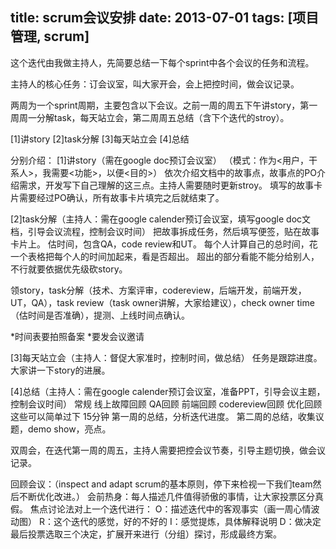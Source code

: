 title: scrum会议安排
date: 2013-07-01
tags: [项目管理, scrum]
---

这个迭代由我做主持人，先简要总结一下每个sprint中各个会议的任务和流程。

主持人的核心任务：订会议室，叫大家开会，会上把控时间，做会议记录。

两周为一个sprint周期，主要包含以下会议。之前一周的周五下午讲story，第一周周一分解task，每天站立会，第二周周五总结（含下个迭代的stroy）。

[1]讲story
[2]task分解
[3]每天站立会
[4]总结

分别介绍：
[1]讲story（需在google doc预订会议室）
（模式：作为<用户，干系人>，我需要<功能>，以便<目的>）
依次介绍文档中的故事点，故事点的PO介绍需求，开发写下自己理解的这三点。主持人需要随时更新stroy。
填写的故事卡片需要经过PO确认，所有故事卡片填完之后就结束了。

[2]task分解（主持人：需在google calender预订会议室，填写google doc文档，引导会议流程，控制会议时间）
把故事拆成任务，然后填写便签，贴在故事卡片上。
估时间，包含QA，code review和UT。
每个人计算自己的总时间，花一个表格把每个人的时间加起来，看是否超出。
超出的部分看能不能分给别人，不行就要依据优先级砍story。

领story，task分解（技术、方案评审，codereview，后端开发，前端开发，UT，QA），task review（task owner讲解，大家给建议），check owner time（估时间是否准确），提测、上线时间点确认。

*时间表要拍照备案
*要发会议邀请

[3]每天站立会（主持人：督促大家准时，控制时间，做总结）
任务是跟踪进度。
大家讲一下story的进展。

[4]总结（主持人：需在google calender预订会议室，准备PPT，引导会议主题，控制会议时间）
常规 线上故障回顾 QA回顾 前端回顾 codereview回顾 优化回顾 这些可以简单过下 15分钟
第一周的总结，分析迭代进度。
第二周的总结，收集议题，demo show，亮点。

双周会，在迭代第一周的周五，主持人需要把控会议节奏，引导主题切换，做会议记录。

回顾会议：（inspect and adapt scrum的基本原则，停下来检视一下我们team然后不断优化改进。）
会前热身：每人描述几件值得骄傲的事情，让大家投票区分真假。
焦点讨论法对上一个迭代进行：
O：描述迭代中的客观事实（画一周心情波动图）
R：这个迭代的感觉，好的不好的
I：感觉提炼，具体解释说明
D：做决定
最后投票选取三个决定，扩展开来进行（分组）探讨，形成最终方案。